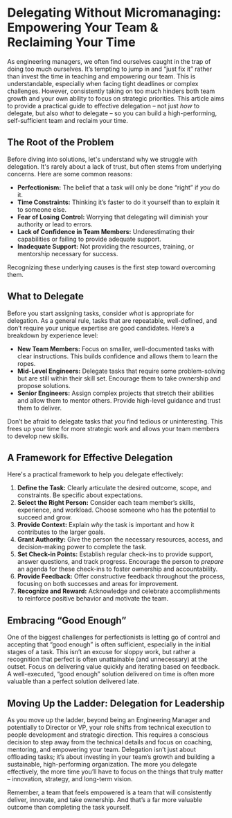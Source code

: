 # Delegating Without Micromanaging: Empowering Your Team & Reclaiming Your Time

As engineering managers, we often find ourselves caught in the trap of doing too much ourselves. It’s tempting to jump in and “just fix it” rather than invest the time in teaching and empowering our team. This is understandable, especially when facing tight deadlines or complex challenges. However, consistently taking on too much hinders both team growth and your own ability to focus on strategic priorities. This article aims to provide a practical guide to effective delegation – not just *how* to delegate, but also *what* to delegate – so you can build a high-performing, self-sufficient team and reclaim your time.

## The Root of the Problem

Before diving into solutions, let's understand why we struggle with delegation. It's rarely about a lack of trust, but often stems from underlying concerns. Here are some common reasons:

*   **Perfectionism:** The belief that a task will only be done “right” if *you* do it.
*   **Time Constraints:** Thinking it’s faster to do it yourself than to explain it to someone else.
*   **Fear of Losing Control:** Worrying that delegating will diminish your authority or lead to errors.
*   **Lack of Confidence in Team Members:** Underestimating their capabilities or failing to provide adequate support.
*   **Inadequate Support:** Not providing the resources, training, or mentorship necessary for success.

Recognizing these underlying causes is the first step toward overcoming them.

## What to Delegate

Before you start assigning tasks, consider *what* is appropriate for delegation. As a general rule, tasks that are repeatable, well-defined, and don’t require your unique expertise are good candidates. Here’s a breakdown by experience level:

*   **New Team Members:** Focus on smaller, well-documented tasks with clear instructions. This builds confidence and allows them to learn the ropes.
*   **Mid-Level Engineers:** Delegate tasks that require some problem-solving but are still within their skill set. Encourage them to take ownership and propose solutions.
*   **Senior Engineers:** Assign complex projects that stretch their abilities and allow them to mentor others. Provide high-level guidance and trust them to deliver.

Don’t be afraid to delegate tasks that *you* find tedious or uninteresting. This frees up your time for more strategic work and allows your team members to develop new skills.

## A Framework for Effective Delegation

Here's a practical framework to help you delegate effectively:

1.  **Define the Task:** Clearly articulate the desired outcome, scope, and constraints. Be specific about expectations.
2.  **Select the Right Person:** Consider each team member’s skills, experience, and workload. Choose someone who has the potential to succeed and grow.
3.  **Provide Context:** Explain *why* the task is important and how it contributes to the larger goals.
4.  **Grant Authority:** Give the person the necessary resources, access, and decision-making power to complete the task.
5.  **Set Check-in Points:** Establish regular check-ins to provide support, answer questions, and track progress. Encourage the person to *prepare* an agenda for these check-ins to foster ownership and accountability.
6.  **Provide Feedback:** Offer constructive feedback throughout the process, focusing on both successes and areas for improvement.
7.  **Recognize and Reward:** Acknowledge and celebrate accomplishments to reinforce positive behavior and motivate the team.

## Embracing “Good Enough”

One of the biggest challenges for perfectionists is letting go of control and accepting that “good enough” is often sufficient, especially in the initial stages of a task. This isn’t an excuse for sloppy work, but rather a recognition that perfect is often unattainable (and unnecessary) at the outset.  Focus on delivering value quickly and iterating based on feedback. A well-executed, “good enough” solution delivered on time is often more valuable than a perfect solution delivered late.

## Moving Up the Ladder: Delegation for Leadership

As you move up the ladder, beyond being an Engineering Manager and potentially to Director or VP, your role shifts from technical execution to people development and strategic direction.  This requires a conscious decision to step away from the technical details and focus on coaching, mentoring, and empowering your team. Delegation isn’t just about offloading tasks; it’s about investing in your team’s growth and building a sustainable, high-performing organization. The more you delegate effectively, the more time you’ll have to focus on the things that truly matter – innovation, strategy, and long-term vision.

Remember, a team that feels empowered is a team that will consistently deliver, innovate, and take ownership. And that’s a far more valuable outcome than completing the task yourself.